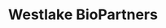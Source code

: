 ---
layout: firm_page
title: "Westlake BioPartners"
id: "westlakebio.com"
permalink: "/westlakebiopartnerswestlakebio.com/"
website: "https://westlakebio.com"
offices: "Westlake Village (United States)"
investment_stages: "Series A, Series B"
portfolio_companies: "3T Biosciences, Acelyrin, Arsenal, Borealis Biosciences, Capsida Biotherapeutics, Electra Therapeutics, Expansion Rx, Kate Therapeutics, Kyverna"
portfolio_link: "https://westlakebio.com/portfolio/"
investment_markets: "Biotechnology, Life Sciences"
founded_year: "2018"
description: "Westlake BioPartners is a life science venture capital firm that prioritizes people and empowers entrepreneurs with hands-on support. They focus on building breakthrough medicines, guiding companies from ideation to commercial impact. Their personal scale allows for close relationships and a complementary biotech community."
linkedin: "https://www.linkedin.com/company/westlake-biopartners/"
twitter: ""
instagram: ""
team_page: "https://westlakebio.com/people/"
investor_type: "Venture Capital"
crunchbase: "https://www.crunchbase.com/organization/westlake-village-biopartners"
pitchbook: "https://pitchbook.com/profiles/investor/232486-66"

# SEO Optimization
meta_title: "Westlake BioPartners - VC Firm - projectstartups.com"
meta_description: "Westlake BioPartners, Westlake BioPartners is a life science venture capital firm that prioritizes people and empowers entrepreneurs with hands-on support. They focus on bu..."
meta_keywords: "Westlake BioPartners, Biotechnology, Life Sciences, VC firm, venture capital, startup investor, projectstartups.com"
canonical_url: "https://vc.projectstartups.com/westlakebiopartnerswestlakebio.com/"
---
